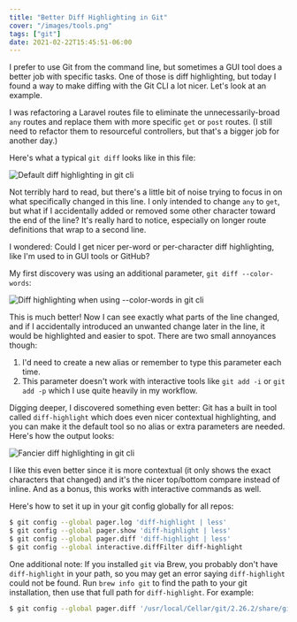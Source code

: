 ```yaml
---
title: "Better Diff Highlighting in Git"
cover: "/images/tools.png"
tags: ["git"]
date: 2021-02-22T15:45:51-06:00
---
```


I prefer to use Git from the command line, but sometimes a GUI tool does a better job with specific tasks. One of those is diff highlighting, but today I found a way to make diffing with the Git CLI a lot nicer. Let's look at an example.

<!--more-->

I was refactoring a Laravel routes file to eliminate the unnecessarily-broad `any` routes and replace them with more specific `get` or `post` routes. (I still need to refactor them to resourceful controllers, but that's a bigger job for another day.) 

Here's what a typical `git diff` looks like in this file:

![Default diff highlighting in git cli](/images/better-diff-highlighting-in-git/01-default-diff-highlighting.png)

Not terribly hard to read, but there's a little bit of noise trying to focus in on what specifically changed in this line. I only intended to change `any` to `get`, but what if I accidentally added or removed some other character toward the end of the line? It's really hard to notice, especially on longer route definitions that wrap to a second line.

I wondered: Could I get nicer per-word or per-character diff highlighting, like I'm used to in GUI tools or GitHub?

My first discovery was using an additional parameter, `git diff --color-words`:

![Diff highlighting when using --color-words in git cli](/images/better-diff-highlighting-in-git/02-color-words-parameter.png)

This is much better! Now I can see exactly what parts of the line changed, and if I accidentally introduced an unwanted change later in the line, it would be highlighted and easier to spot. There are two small annoyances though:

1. I'd need to create a new alias or remember to type this parameter each time.
2. This parameter doesn't work with interactive tools like `git add -i` or `git add -p` which I use quite heavily in my workflow.

Digging deeper, I discovered something even better: Git has a built in tool called `diff-highlight` which does even nicer contextual highlighting, and you can make it the default tool so no alias or extra parameters are needed. Here's how the output looks:

![Fancier diff highlighting in git cli](/images/better-diff-highlighting-in-git/03-fancier-diff-highlight.png)

I like this even better since it is more contextual (it only shows the exact characters that changed) and it's the nicer top/bottom compare instead of inline. And as a bonus, this works with interactive commands as well.

Here's how to set it up in your git config globally for all repos:

```bash
$ git config --global pager.log 'diff-highlight | less'
$ git config --global pager.show 'diff-highlight | less'
$ git config --global pager.diff 'diff-highlight | less'
$ git config --global interactive.diffFilter diff-highlight
```
One additional note: If you installed `git` via Brew, you probably don't have `diff-highlight` in your path, so you may get an error saying `diff-highlight` could not be found. Run `brew info git` to find the path to your git installation, then use that full path for `diff-highlight`. For example:

```bash
$ git config --global pager.diff '/usr/local/Cellar/git/2.26.2/share/git-core/contrib/diff-highlight/diff-highlight | less'
```